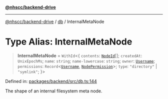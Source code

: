 [**@nhscc/backend-drive**](../../README.md)

***

[@nhscc/backend-drive](../../README.md) / [db](../README.md) / InternalMetaNode

# Type Alias: InternalMetaNode

> **InternalMetaNode** = `WithId`\<\{ `contents`: [`NodeId`](../interfaces/NodeId.md)[]; `createdAt`: `UnixEpochMs`; `name`: `string`; `name-lowercase`: `string`; `owner`: [`Username`](Username.md); `permissions`: `Record`\<[`Username`](Username.md), [`NodePermission`](NodePermission.md)\>; `type`: `"directory"` \| `"symlink"`; \}\>

Defined in: [packages/backend/src/db.ts:144](https://github.com/nhscc/drive.api.hscc.bdpa.org/blob/cc6ab5a21520f62a19ce4eb5924de51caa830ea7/packages/backend/src/db.ts#L144)

The shape of an internal filesystem meta node.
